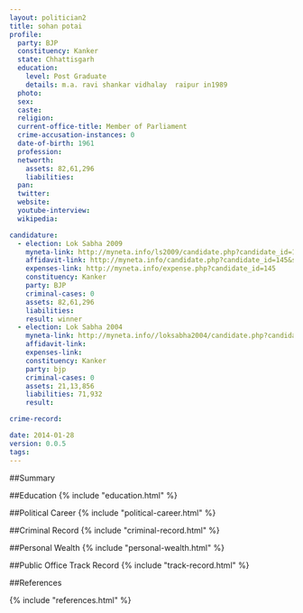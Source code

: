 ```yaml
---
layout: politician2
title: sohan potai
profile: 
  party: BJP
  constituency: Kanker
  state: Chhattisgarh
  education: 
    level: Post Graduate
    details: m.a. ravi shankar vidhalay  raipur in1989
  photo: 
  sex: 
  caste: 
  religion: 
  current-office-title: Member of Parliament
  crime-accusation-instances: 0
  date-of-birth: 1961
  profession: 
  networth: 
    assets: 82,61,296
    liabilities: 
  pan: 
  twitter: 
  website: 
  youtube-interview: 
  wikipedia: 

candidature: 
  - election: Lok Sabha 2009
    myneta-link: http://myneta.info/ls2009/candidate.php?candidate_id=145
    affidavit-link: http://myneta.info/candidate.php?candidate_id=145&scan=original
    expenses-link: http://myneta.info/expense.php?candidate_id=145
    constituency: Kanker 
    party: BJP
    criminal-cases: 0
    assets: 82,61,296
    liabilities: 
    result: winner 
  - election: Lok Sabha 2004
    myneta-link: http://myneta.info//loksabha2004/candidate.php?candidate_id=942
    affidavit-link: 
    expenses-link: 
    constituency: Kanker 
    party: bjp
    criminal-cases: 0
    assets: 21,13,856
    liabilities: 71,932
    result:  

crime-record: 

date: 2014-01-28
version: 0.0.5
tags: 
---
```

##Summary


##Education
{% include "education.html" %}


##Political Career
{% include "political-career.html" %}


##Criminal Record
{% include "criminal-record.html" %}


##Personal Wealth
{% include "personal-wealth.html" %}


##Public Office Track Record
{% include "track-record.html" %}


##References


{% include "references.html" %}
